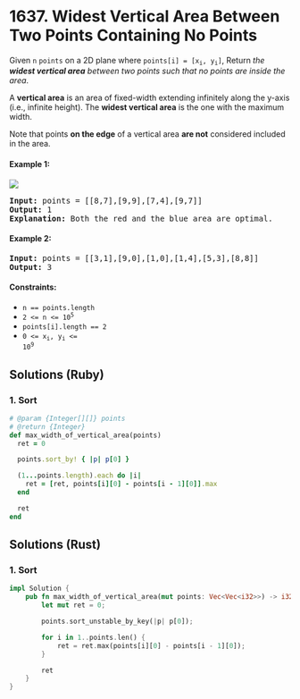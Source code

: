 # 1637. Widest Vertical Area Between Two Points Containing No Points
Given `n` `points` on a 2D plane where <code>points[i] = [x<sub>i</sub>, y<sub>i</sub>]</code>, Return *the **widest vertical area** between two points such that no points are inside the area*.

A **vertical area** is an area of fixed-width extending infinitely along the y-axis (i.e., infinite height). The **widest vertical area** is the one with the maximum width.

Note that points **on the edge** of a vertical area **are not** considered included in the area.

#### Example 1:
![](https://assets.leetcode.com/uploads/2020/09/19/points3.png)
<pre>
<strong>Input:</strong> points = [[8,7],[9,9],[7,4],[9,7]]
<strong>Output:</strong> 1
<strong>Explanation:</strong> Both the red and the blue area are optimal.
</pre>

#### Example 2:
<pre>
<strong>Input:</strong> points = [[3,1],[9,0],[1,0],[1,4],[5,3],[8,8]]
<strong>Output:</strong> 3
</pre>

#### Constraints:
* `n == points.length`
* <code>2 <= n <= 10<sup>5</sup></code>
* `points[i].length == 2`
* <code>0 <= x<sub>i</sub>, y<sub>i</sub> <= 10<sup>9</sup></code>

## Solutions (Ruby)

### 1. Sort
```Ruby
# @param {Integer[][]} points
# @return {Integer}
def max_width_of_vertical_area(points)
  ret = 0

  points.sort_by! { |p| p[0] }

  (1...points.length).each do |i|
    ret = [ret, points[i][0] - points[i - 1][0]].max
  end

  ret
end
```

## Solutions (Rust)

### 1. Sort
```Rust
impl Solution {
    pub fn max_width_of_vertical_area(mut points: Vec<Vec<i32>>) -> i32 {
        let mut ret = 0;

        points.sort_unstable_by_key(|p| p[0]);

        for i in 1..points.len() {
            ret = ret.max(points[i][0] - points[i - 1][0]);
        }

        ret
    }
}
```
